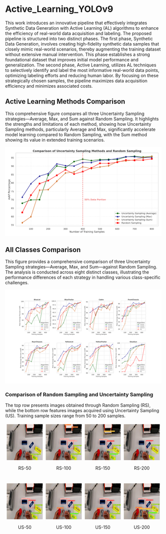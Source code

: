 # Active_Learning_YOLOv9

This work introduces an innovative pipeline that effectively integrates Synthetic Data Generation with Active Learning (AL) algorithms to enhance the efficiency of real-world data acquisition and labeling. The proposed pipeline is structured into two distinct phases. The first phase, Synthetic Data Generation, involves creating high-fidelity synthetic data samples that closely mimic real-world scenarios, thereby augmenting the training dataset without extensive manual intervention. This phase establishes a strong foundational dataset that improves initial model performance and generalization. The second phase, Active Learning, utilizes AL techniques to selectively identify and label the most informative real-world data points, optimizing labeling efforts and reducing human labor. By focusing on these strategically chosen samples, the pipeline maximizes data acquisition efficiency and minimizes associated costs.

## Active Learning Methods Comparison

This comprehensive figure compares all three Uncertainty Sampling strategies—Average, Max, and Sum against Random Sampling. It highlights the strengths and limitations of each method, showing how Uncertainty Sampling methods, particularly Average and Max, significantly accelerate model learning compared to Random Sampling, with the Sum method showing its value in extended training scenarios.

![AL Methods Comparison](assets/al_methods_comparison.png)


## All Classes Comparison

This figure provides a comprehensive comparison of three Uncertainty Sampling strategies—Average, Max, and Sum—against Random Sampling. The analysis is conducted across eight distinct classes, illustrating the performance differences of each strategy in handling various class-specific challenges.

![All Classes Comparison](assets/all_classes_comparison.png)

### Comparison of Random Sampling and Uncertainty Sampling

The top row presents images obtained through Random Sampling (RS), while the bottom row features images acquired using Uncertainty Sampling (US). Training sample sizes range from 50 to 200 samples.

<!-- First Row: Random Sampling Images -->
<div style="display: flex; justify-content: space-between;">
    <div style="flex: 1; padding: 5px;">
        <img src="assets/rand100.jpg" alt="RS-50" style="width: 100%;"/>
        <p style="text-align: center;">RS-50</p>
    </div>
    <div style="flex: 1; padding: 5px;">
        <img src="assets/rand150.jpg" alt="RS-100" style="width: 100%;"/>
        <p style="text-align: center;">RS-100</p>
    </div>
    <div style="flex: 1; padding: 5px;">
        <img src="assets/rand200.jpg" alt="RS-150" style="width: 100%;"/>
        <p style="text-align: center;">RS-150</p>
    </div>
    <div style="flex: 1; padding: 5px;">
        <img src="assets/rand250.jpg" alt="RS-200" style="width: 100%;"/>
        <p style="text-align: center;">RS-200</p>
    </div>
</div>

<!-- Space between rows -->
<br/>

<!-- Second Row: Uncertainty Sampling Images -->
<div style="display: flex; justify-content: space-between;">
    <div style="flex: 1; padding: 5px;">
        <img src="assets/avg100.jpg" alt="US-50" style="width: 100%;"/>
        <p style="text-align: center;">US-50</p>
    </div>
    <div style="flex: 1; padding: 5px;">
        <img src="assets/avg150.jpg" alt="US-100" style="width: 100%;"/>
        <p style="text-align: center;">US-100</p>
    </div>
    <div style="flex: 1; padding: 5px;">
        <img src="assets/avg200.jpg" alt="US-150" style="width: 100%;"/>
        <p style="text-align: center;">US-150</p>
    </div>
    <div style="flex: 1; padding: 5px;">
        <img src="assets/avg250.jpg" alt="US-200" style="width: 100%;"/>
        <p style="text-align: center;">US-200</p>
    </div>
</div>
